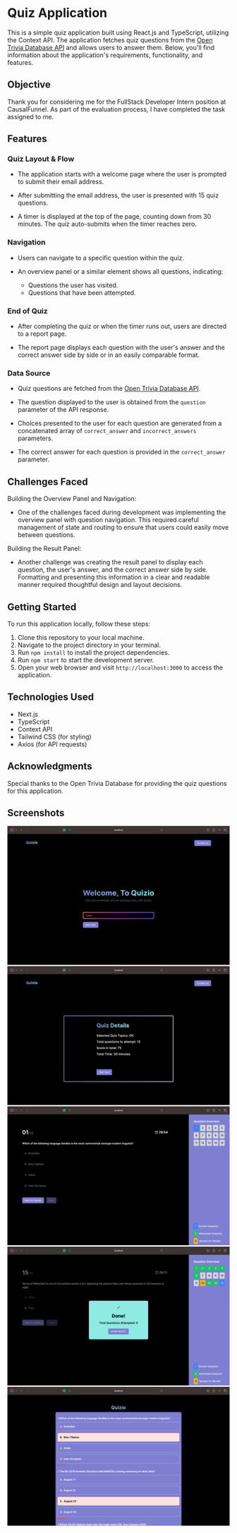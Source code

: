 # Quiz Application

This is a simple quiz application built using React.js and TypeScript, utilizing the Context API. The application fetches quiz questions from the [Open Trivia Database API](https://opentdb.com/api.php?amount=15) and allows users to answer them. Below, you'll find information about the application's requirements, functionality, and features.

## Objective

Thank you for considering me for the FullStack Developer Intern position at CausalFunnel. As part of the evaluation process, I have completed the task assigned to me.

## Features

### Quiz Layout & Flow

- The application starts with a welcome page where the user is prompted to submit their email address.

- After submitting the email address, the user is presented with 15 quiz questions.

- A timer is displayed at the top of the page, counting down from 30 minutes. The quiz auto-submits when the timer reaches zero.

### Navigation

- Users can navigate to a specific question within the quiz.

- An overview panel or a similar element shows all questions, indicating:
  - Questions the user has visited.
  - Questions that have been attempted.

### End of Quiz

- After completing the quiz or when the timer runs out, users are directed to a report page.

- The report page displays each question with the user's answer and the correct answer side by side or in an easily comparable format.

### Data Source

- Quiz questions are fetched from the [Open Trivia Database API](https://opentdb.com/api.php?amount=15).

- The question displayed to the user is obtained from the `question` parameter of the API response.

- Choices presented to the user for each question are generated from a concatenated array of `correct_answer` and `incorrect_answers` parameters.

- The correct answer for each question is provided in the `correct_answer` parameter.

## Challenges Faced

Building the Overview Panel and Navigation:
- One of the challenges faced during development was implementing the overview panel with question navigation. This required careful management of state and routing to ensure that users could easily move between questions.

Building the Result Panel:
- Another challenge was creating the result panel to display each question, the user's answer, and the correct answer side by side. Formatting and presenting this information in a clear and readable manner required thoughtful design and layout decisions.

## Getting Started

To run this application locally, follow these steps:

1. Clone this repository to your local machine.
2. Navigate to the project directory in your terminal.
3. Run `npm install` to install the project dependencies.
4. Run `npm start` to start the development server.
5. Open your web browser and visit `http://localhost:3000` to access the application.

## Technologies Used

- Next.js
- TypeScript
- Context API
- Tailwind CSS (for styling)
- Axios (for API requests)

## Acknowledgments

Special thanks to the Open Trivia Database for providing the quiz questions for this application.

## Screenshots
![Alt text](/screenshots/Screenshot%202023-09-21%20at%2010.48.29%20PM.png)
![Alt text](/screenshots/Screenshot%202023-09-21%20at%2010.49.24%20PM.png)
![Alt text](/screenshots/Screenshot%202023-09-21%20at%2010.49.51%20PM.png)
![Alt text](/screenshots/Screenshot%202023-09-21%20at%2010.50.42%20PM.png)
![Alt text](/screenshots/Screenshot%202023-09-21%20at%2010.51.05%20PM.png)